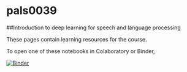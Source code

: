 # pals0039

##Introduction to deep learning for speech and language processing

These pages contain learning resources for the course.

To open one of these notebooks in Colaboratory or Binder, 

[![Binder](https://mybinder.org/badge_logo.svg)](https://mybinder.org/v2/gh/mhuckvale/pals0039/master)
